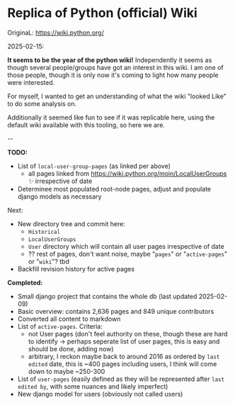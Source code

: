 # Replica of Python (official) Wiki

OriginaL: https://wiki.python.org/

2025-02-15:

**It seems to be the year of the python wiki!** Independently it seems as though several people/groups have got an interest in this wiki. I am one of those people, though it is only now it's coming to light how many people were interested.

For myself, I wanted to get an understanding of what the wiki "looked Like" to do some analysis on.

Additionally it seemed like fun to see if it was replicable here, using the default wiki available with this tooling, so here we are.

--

**TODO:**

* List of `local-user-group-pages` (as linked per above)
  * all pages linked from https://wiki.python.org/moin/LocalUserGroups ✨ irrespective of date
* Determinee most populated root-node pages, adjust and populate django models as necessary

    
Next:

* New directory tree and commit here:
  * `Historical`
  * `LocalUserGroups`
  * `User` directory which will contain all user pages irrespective of date
  * ?? rest of pages, don't want noise, maybe "`pages`" or "`active-pages`" or "`wiki`"? tbd
* Backfill revision history for active pages

**Completed:**

* Small django project that contains the whole db (last updated 2025-02-09)
* Basic overview: contains 2,636 pages and 849 unique contributors
* Converted all content to markdown
* List of `active-pages`. Criteria:
  * not User pages (don't feel authority on these, though these are hard to identify -> perhaps seperate list of user pages, this is easy and should be done, adding now)
  * arbitrary, I reckon maybe back to around 2016 as ordered by `last edited` date, this is ~400 pages including users, I think will come down to maybe ~250-300
* List of `user-pages` (easily defined as they will be represented after `last edited by`, with some nuances and likely imperfect)
* New django model for users (obviously not called users)


